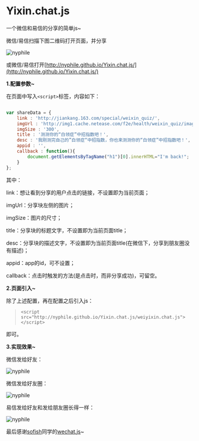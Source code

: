 # Yixin.chat.js
一个微信和易信的分享的简单js~

微信/易信扫描下图二维码打开页面，并分享

![nyphile](http://nyphile.github.io/Yixin.chat.js/images/qcode.png)

或微信/易信打开[http://nyphile.github.io/Yixin.chat.js/](http://nyphile.github.io/Yixin.chat.js/)

**1.配置参数~**

在页面中写入`<script>`标签，内容如下：

```js

var shareData = {
	link : 'http://jiankang.163.com/special/weixin_quiz/',
	imgUrl : 'http://img1.cache.netease.com/f2e/health/weixin_quiz/images/120x120-5star.jpg',
	imgSize : '300',
	title : '测测你的“白领症”中招指数吧！',
	desc : '我刚测完自己的”白领症“中招指数，你也来测测你的“白领症”中招指数吧！',
	appid : '',
	callback : function(){
		document.getElementsByTagName("h1")[0].innerHTML="I'm back!";
	}
};

```

其中：

link：想让看到分享的用户点击的链接，不设置即为当前页面；

imgUrl：分享块左侧的图片；

imgSize：图片的尺寸；

title：分享块的标题文字，不设置即为当前页面title；

desc：分享块的描述文字，不设置即为当前页面title(在微信下，分享到朋友圈没有描述)；

appid：app的id，可不设置；

callback：点击时触发的方法(是点击时，而非分享成功)，可留空。

**2.页面引入~**

除了上述配置，再在配置之后引入js：

> `<script src="http://nyphile.github.io/Yixin.chat.js/weiyixin.chat.js"></script>`

即可。

**3.实现效果~**

微信发给好友：

![nyphile](http://nyphile.github.io/Yixin.chat.js/images/wechat_friend.png)

微信发给好友圈：

![nyphile](http://nyphile.github.io/Yixin.chat.js/images/wechat_wechat_timeline.png)

易信发给好友和发给朋友圈长得一样：

![nyphile](http://nyphile.github.io/Yixin.chat.js/images/yixin_timeline.png)


最后感谢[sofish](https://github.com/sofish)同学的[wechat.js](http://sofish.github.io/wechat.js)~

